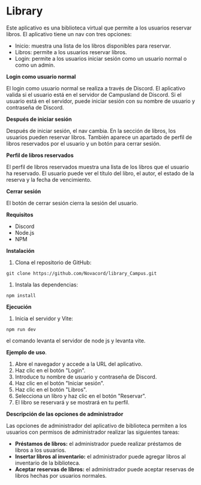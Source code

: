 # Library

Este aplicativo es una biblioteca virtual que permite a los usuarios reservar libros. El aplicativo tiene un nav con tres opciones:

- Inicio: muestra una lista de los libros disponibles para reservar.
- Libros: permite a los usuarios reservar libros.
- Login: permite a los usuarios iniciar sesión como un usuario normal o como un admin.

**Login como usuario normal**

El login como usuario normal se realiza a través de Discord. El aplicativo valida si el usuario está en el servidor de Campusland de Discord. Si el usuario está en el servidor, puede iniciar sesión con su nombre de usuario y contraseña de Discord.

**Después de iniciar sesión**

Después de iniciar sesión, el nav cambia. En la sección de libros, los usuarios pueden reservar libros. También aparece un apartado de perfil de libros reservados por el usuario y un botón para cerrar sesión.

**Perfil de libros reservados**

El perfil de libros reservados muestra una lista de los libros que el usuario ha reservado. El usuario puede ver el título del libro, el autor, el estado de la reserva y la fecha de vencimiento.

**Cerrar sesión**

El botón de cerrar sesión cierra la sesión del usuario.

**Requisitos**

- Discord
- Node.js
- NPM

**Instalación**

1. Clona el repositorio de GitHub:

```
git clone https://github.com/Novacord/library_Campus.git
```

1. Instala las dependencias:

```
npm install
```

**Ejecución**

1. Inicia el servidor y Vite:

```
npm run dev
```

el comando levanta el servidor de node js y levanta vite.

**Ejemplo de uso**.

1. Abre el navegador y accede a la URL del aplicativo.
2. Haz clic en el botón "Login".
3. Introduce tu nombre de usuario y contraseña de Discord.
4. Haz clic en el botón "Iniciar sesión".
5. Haz clic en el botón "Libros".
6. Selecciona un libro y haz clic en el botón "Reservar".
7. El libro se reservará y se mostrará en tu perfil.

**Descripción de las opciones de administrador**

Las opciones de administrador del aplicativo de biblioteca permiten a los usuarios con permisos de administrador realizar las siguientes tareas:

- **Préstamos de libros:** el administrador puede realizar préstamos de libros a los usuarios.
- **Insertar libros al inventario:** el administrador puede agregar libros al inventario de la biblioteca.
- **Aceptar reservas de libros:** el administrador puede aceptar reservas de libros hechas por usuarios normales.